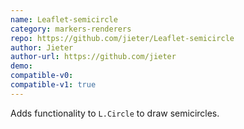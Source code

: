 ```yaml
---
name: Leaflet-semicircle
category: markers-renderers
repo: https://github.com/jieter/Leaflet-semicircle
author: Jieter
author-url: https://github.com/jieter
demo: 
compatible-v0:
compatible-v1: true
---
```


Adds functionality to <code>L.Circle</code> to draw semicircles.
